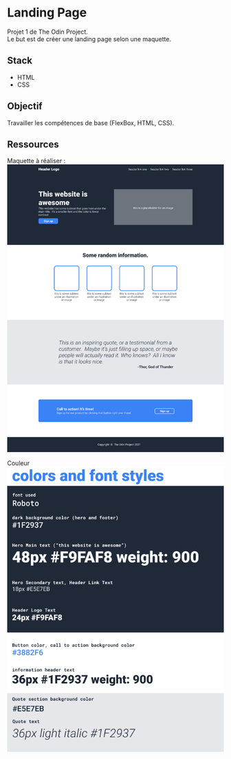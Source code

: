 # Landing Page

Projet 1 de The Odin Project.  
Le but est de créer une landing page selon une maquette.

## Stack

- HTML
- CSS

## Objectif

Travailler les compétences de base (FlexBox, HTML, CSS).

## Ressources

Maquette à réaliser :
![maquette project](./public/maquette/maquette.png)

Couleur
![Couleur](./public/maquette/color.png)

